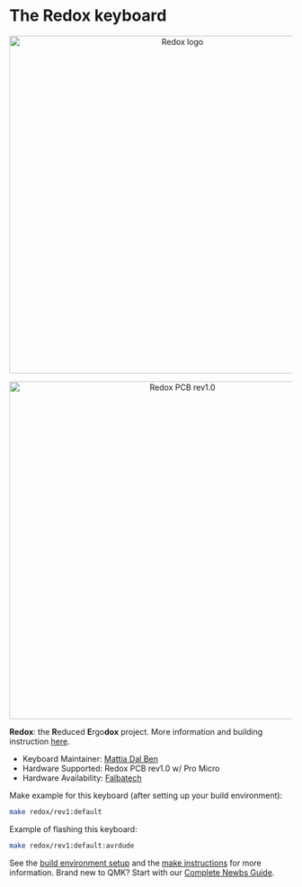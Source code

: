# The Redox keyboard

<p align="center">
<img src="https://github.com/mattdibi/redox-keyboard/raw/master/img/redox-logo.png" alt="Redox logo" width="600"/>
</p>

<p align="center">
<img src="https://github.com/mattdibi/redox-keyboard/raw/master/img/redox-pcb2.jpg" alt="Redox PCB rev1.0" width="600"/>
</p>

**Redox**: the **R**educed **E**rgo**dox** project. More information and building instruction [here](https://github.com/mattdibi/redox-keyboard).

- Keyboard Maintainer: [Mattia Dal Ben](https://github.com/mattdibi)  
- Hardware Supported: Redox PCB rev1.0 w/ Pro Micro  
- Hardware Availability: [Falbatech](https://falba.tech/product-category/keyboard-parts/redox-parts/)

Make example for this keyboard (after setting up your build environment):

```sh
make redox/rev1:default
```

Example of flashing this keyboard:

```sh
make redox/rev1:default:avrdude
```

See the [build environment setup](https://docs.qmk.fm/#/getting_started_build_tools) and the [make instructions](https://docs.qmk.fm/#/getting_started_make_guide) for more information. Brand new to QMK? Start with our [Complete Newbs Guide](https://docs.qmk.fm/#/newbs).
